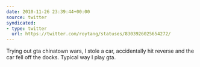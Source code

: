 ```yaml
---
date: 2010-11-26 23:39:44+00:00
source: twitter
syndicated:
- type: twitter
  url: https://twitter.com/roytang/statuses/8303926025654272/
---
```


Trying out gta chinatown wars, I stole a car, accidentally hit reverse and the car fell off the docks. Typical way I play gta.